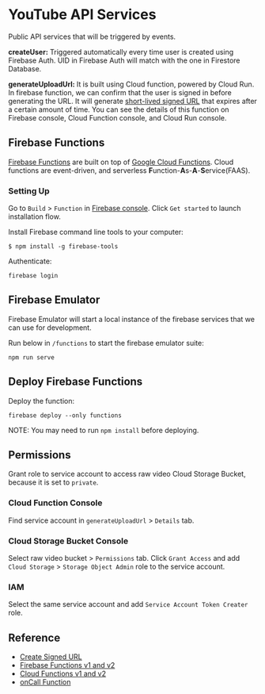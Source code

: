 # YouTube API Services

Public API services that will be triggered by events. 

**createUser:** Triggered automatically every time user is created using Firebase Auth. UID in Firebase Auth will match with the one in Firestore Database.

**generateUploadUrl:** It is built using Cloud function, powered by Cloud Run. In firebase function, we can confirm that the user is signed in before generating the URL. It will generate [short-lived signed URL](https://cloud.google.com/storage/docs/access-control/signed-urls) that expires after a certain amount of time. You can see the details of this function on Firebase console, Cloud Function console, and Cloud Run console. 



## Firebase Functions

[Firebase Functions](https://firebase.google.com/docs/functions) are built on top of [Google Cloud Functions](https://cloud.google.com/functions). Cloud functions are event-driven, and serverless **F**unction-**A**s-**A**-**S**ervice(FAAS).

### Setting Up
Go to `Build` > `Function` in [Firebase console](https://console.firebase.google.com/?authuser=3). Click `Get started` to launch installation flow.

Install Firebase command line tools to your computer:
```
$ npm install -g firebase-tools
```
Authenticate:
```
firebase login
```

## Firebase Emulator

Firebase Emulator will start a local instance of the firebase services that we can use for development.

Run below in `/functions` to start the firebase emulator suite:
```
npm run serve
```

## Deploy Firebase Functions

Deploy the function:
```
firebase deploy --only functions
```
NOTE: You may need to run `npm install` before deploying.


## Permissions
Grant role to service account to access raw video Cloud Storage Bucket, because it is set to `private`.

### Cloud Function Console
Find service account in `generateUploadUrl` > `Details` tab.

### Cloud Storage Bucket Console
Select raw video bucket > `Permissions` tab. Click `Grant Access` and add `Cloud Storage` > `Storage Object Admin` role to the service account.

### IAM
Select the same service account and add `Service Account Token Creater` role. 


## Reference
- [Create Signed URL](https://cloud.google.com/storage/docs/samples/storage-generate-upload-signed-url-v4#storage_generate_upload_signed_url_v4-nodejs)
- [Firebase Functions v1 and v2](https://firebase.google.com/docs/functions/version-comparison)
- [Cloud Functions v1 and v2](https://cloud.google.com/functions/docs/concepts/version-comparison)
- [onCall Function](https://firebase.google.com/docs/functions/callable?gen=2nd)